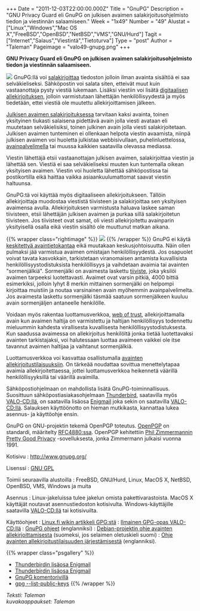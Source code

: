 +++
Date = "2011-12-03T22:00:00.000Z"
Title = "GnuPG"
Description = "GNU Privacy Guard eli GnuPG on julkisen avaimen salakirjoitusohjelmisto tiedon ja viestinnän salaamiseen."
Week = "1x49"
Number = "49"
Alustat = ["Linux","Windows","Mac OS X","FreeBSD","OpenBSD","NetBSD","VMS","GNU/Hurd"]
Tagit = ["Internet","Salaus","Viestintä","Tietoturva"]
Type = "post"
Author = "Taleman"
Pageimage = "valo49-gnupg.png"
+++


**GNU Privacy Guard eli GnuPG on julkisen avaimen
salakirjoitusohjelmisto tiedon ja viestinnän salaamiseen.**

![ ](/images/valo49-gnupg.png "fig:valo49-gnupg.png")
GnuPG:llä voi
[salakirjoittaa](http://fi.wikipedia.org/wiki/Salakirjoitus) tiedoston
jolloin ilman avainta sisältöä ei saa selväkieliseksi. Sähköpostin voi
salata siten, etteivät muut kuin vastaanottaja pysty viestiä lukemaan.
Lisäksi viestiin voi lisätä [digitaalisen
allekirjoituksen](http://fi.wikipedia.org/wiki/Digitaalinen_allekirjoitus),
jolloin varmistutaan lähettäjän henkilöllisyydestä ja myös tiedetään,
ettei viestiä ole muutettu allekirjoittamisen jälkeen.

[Julkisen avaimen
salakirjoituksessa](http://fi.wikipedia.org/wiki/Salaus#Salausalgoritmeja)
tarvitaan kaksi avainta, toinen yksityinen tiukasti salaisena pidettävä
avain jolla viesti avataan eli muutetaan selväkielisiksi, toinen
julkinen avain jolla viesti salakirjoitetaan. Julkisen avaimen
tunteminen ei ollenkaan helpota viestin avaamista, niinpä julkisen
avaimen voi huoletta julkistaa webbisivullaan, puhelinluettelossa,
[avainpalvelimella](http://linux.fi/wiki/Gpg#Avainpalvelimet) tai muussa
kaikkien saatavilla olevassa mediassa.

Viestin lähettäjä etsii vastaanottajan julkisen avaimen, salakirjoittaa
viestin ja lähettää sen. Viestiä ei saa selväkieliseksi muuten kun
tuntemalla oikean yksityisen avaimen. Viestin voi huoletta lähettää
sähköpostissa tai postikortilla eikä haittaa vaikka asiaankuulumattomat
saavat viestin haltuunsa.

GnuPG:tä voi käyttää myös digitaaliseen allekirjoitukseen. Tällöin
allekirjoittaja muodostaa viestistä tiivisteen ja salakirjoittaa sen
yksityisen avaimensa avulla. Allekirjoituksen varmistusta haluava laskee
saman tiivisteen, etsii lähettäjän julkisen avaimen ja purkaa sillä
salakirjoitetun tiivisteen. Jos tiivisteet ovat samat, oli viesti
allekirjoitettu avainparin yksityisellä osalla eikä viestin sisältö ole
muuttunut matkan aikana.

{{% wrapper class="rightimage" %}}
![ ](/images/key_juliane_krug_01.png "fig:key_juliane_krug_01.png‎")
{{% /wrapper %}}
GnuPG ei
käytä [keskitettyä avaintietokantaa](http://fi.wikipedia.org/wiki/PKI)
eikä muutakaan keskusjohtoisuutta. Näin ollen pulmaksi jää varmistua
avaimen omistajan henkilöllisyydestä. Jos osapuolet voivat tavata
kasvokkain, tarkistetaan viranomaisen antamista kuvallisista
henkilöllisyystodistuksista henkilöllisyys ja vaihdetaan avaimia tai
avainten "sormenjälkiä". Sormenjälki on avaimesta laskettu
[tiiviste](http://fi.wikipedia.org/wiki/Tiiviste_%28tietotekniikka%29),
joka yksilöi avaimen tarpeeksi luotettavasti. Avaimet ovat varsin
pitkiä, 4000 bittiä esimerkiksi, jolloin lyhyt 8 merkin mittainen
sormenjälki on helpompi kirjoittaa muistiin ja noutaa varsinainen avain
myöhemmin avainpalvelimelta. Jos avaimesta laskettu sormenjälki täsmää
saatuun sormenjälkeen kuuluu avain sormenjäljen antaneelle henkilölle.

Voidaan myös rakentaa luottamusverkkoa, [web of
trust](http://en.wikipedia.org/wiki/Web_of_trust), allekirjoittamalla
avain kun avaimen haltija on varmistettu ja haltijan henkilöllisyys
todennettu mieluummin kahdesta virallisesta kuvallisesta
henkilöllisyystodistuksesta. Kun saadussa avaimessa on allekirjoitus
henkilöltä jonka tietää luotettavaksi avainten tarkistajaksi, voi
halutessaan luottaa avaimeen vaikkei ole itse tavannut avaimen haltijaa
ja vaihtanut sormenjälkiä.

Luottamusverkkoa voi kasvattaa osallistumalla [avainten
allekirjoitustilaisuuksiin](http://en.wikipedia.org/wiki/Key_signing_party).
On tärkeää noudattaa sovittua menettelytapaa avaimia
allekirjoitettaessa, jottei luottamusverkkoa heikennetä väärillä
henkilöllisyyksillä tai väärillä avaimilla.

Sähköpostiohjelmaan on mahdollista lisätä GnuPG-toiminnallisuus.
Suosittuun sähköpostiasiakasohjelmaan
[Thunderbird](http://fi.wikipedia.org/wiki/Mozilla_Thunderbird),
saatavilla myös
[VALO-CD:llä](http://www.valo-cd.fi/ilmainen_thunderbird), on saatavilla
lisäosa [Enigmail](http://linux.fi/wiki/Enigmail) joka sekin on
saatavilla [VALO-CD:llä](http://www.valo-cd.fi/ilmainen_enigmail-opas).
Salauksen käyttöönotto on hieman mutkikasta, kannattaa lukea asennus- ja
käyttöohje ensin.

GnuPG on GNU-projektin tekemä OpenPGP toteutus.
[OpenPGP](http://www.openpgp.org/) on standardi, määritelty
[RFC4880:ssa](http://www.ietf.org/rfc/rfc4880.txt). OpenPGP kehitettiin
[Phil Zimmermannin](http://www.philzimmermann.com/EN/background/index.html)
[Pretty Good Privacy](http://fi.wikipedia.org/wiki/PGP) -sovelluksesta,
jonka Zimmermann julkaisi vuonna 1991.

Kotisivu
:   <http://www.gnupg.org/>

Lisenssi
:   [GNU GPL](GNU_GPL)

Toimii seuraavilla alustoilla
:   FreeBSD, GNU/Hurd, Linux, MacOS X, NetBSD, OpenBSD, VMS, Windows ja
    muita

Asennus
:   Linux-jakeluissa tulee jakelun omista pakettivarastoista. MacOS X
    käyttäjät noutavat asennustiedoston kotisivulta. Windows-käyttäjille
    saatavilla [VALO-CD:llä](http://www.valo-cd.fi/ilmainen_gpg-opas) tai
    kotisivuilta.

Käyttöohjeet
:   [Linux.fi wikin artikkeli GPG:stä](http://linux.fi/wiki/Gpg)
:   [Ilmainen GPG-opas
    VALO-CD:llä](http://www.valo-cd.fi/ilmainen_gpg-opas)
:   [GnuPG ohjeet](http://www.gnupg.org/documentation/index.en.html)
    (englanniksi)
:   [Debian-projektin ohje avainten
    allekirjoittamisesta](http://www.debian.org/events/keysigning)
    (suomeksi, jos selaimen oletuskieli suomi)
:   [Ohje avainten allekirjoitustilaisuuden
    järjestämisestä](http://cryptnet.net/fdp/crypto/keysigning_party/en/keysigning_party.html)
    (englanniksi).

{{% wrapper class="psgallery" %}}
-   [Thunderbirdin lisäosa Enigmail](/images/Kuvakaappaus-OpenPGP-avainten_hallintaikkuna.png)
-   [Thunderbirdin lisäosa Enigmail](/images/Kuvakaappaus-OpenPGP-asetukset.png)
-   [GnuPG komentorivillä](/images/Kuvakaappaus-gnupg-1.png)
-   [gpg --list-public-keys](/images/Kuvakaappaus-gpg-avaimia.png)
{{% /wrapper %}}

*Teksti: Taleman* <br />
*kuvakaappaukset: Taleman*

